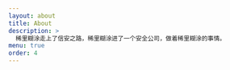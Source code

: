 ```yaml
---
layout: about
title: About
description: >
  稀里糊涂走上了信安之路，稀里糊涂进了一个安全公司，做着稀里糊涂的事情。
menu: true
order: 4
---
```

